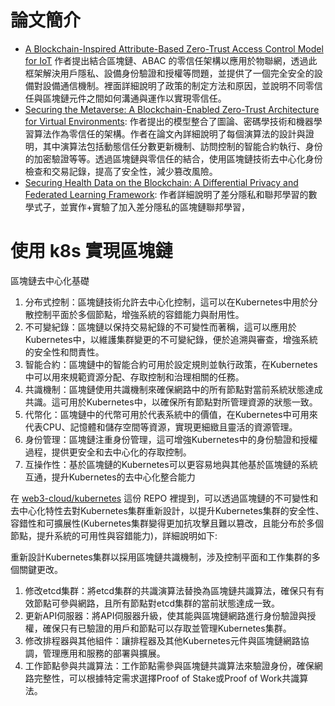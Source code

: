 

# 論文簡介
- [A Blockchain-Inspired Attribute-Based Zero-Trust Access Control Model for IoT](https://hackmd.io/@okii77/BJUfj2Ebke) 作者提出結合區塊鏈、ABAC 的零信任架構以應用於物聯網，透過此框架解決用戶隱私、設備身份驗證和授權等問題，並提供了一個完全安全的設備對設備通信機制。裡面詳細說明了政策的制定方法和原因，並說明不同零信任與區塊鏈元件之間如何溝通與運作以實現零信任。
- [Securing the Metaverse: A Blockchain-Enabled Zero-Trust Architecture for Virtual Environments](https://hackmd.io/@okii77/Sk0utrm-Jg): 作者提出的模型整合了圖論、密碼學技術和機器學習算法作為零信任的架構。作者在論文內詳細說明了每個演算法的設計與證明，其中演算法包括動態信任分數更新機制、訪問控制的智能合約執行、身份的加密驗證等等。透過區塊鏈與零信任的結合，使用區塊鏈技術去中心化身份檢查和交易記錄，提高了安全性，減少篡改風險。
- [Securing Health Data on the Blockchain: A Differential Privacy and Federated Learning Framework](https://hackmd.io/@okii77/rkwjs3NZkl): 作者詳細說明了差分隱私和聯邦學習的數學式子，並實作+實驗了加入差分隱私的區塊鏈聯邦學習，

# 使用 k8s 實現區塊鏈

區塊鏈去中心化基礎
1. 分布式控制：區塊鏈技術允許去中心化控制，這可以在Kubernetes中用於分散控制平面於多個節點，增強系統的容錯能力與耐用性。
2. 不可變紀錄：區塊鏈以保持交易紀錄的不可變性而著稱，這可以應用於Kubernetes中，以維護集群變更的不可變紀錄，便於追溯與審查，增強系統的安全性和問責性。
3. 智能合約：區塊鏈中的智能合約可用於設定規則並執行政策，在Kubernetes中可以用來規範資源分配、存取控制和治理相關的任務。
4. 共識機制：區塊鏈使用共識機制來確保網路中的所有節點對當前系統狀態達成共識。這可用於Kubernetes中，以確保所有節點對所管理資源的狀態一致。
5. 代幣化：區塊鏈中的代幣可用於代表系統中的價值，在Kubernetes中可用來代表CPU、記憶體和儲存空間等資源，實現更細緻且靈活的資源管理。
6. 身份管理：區塊鏈注重身份管理，這可增強Kubernetes中的身份驗證和授權過程，提供更安全和去中心化的存取控制。
7. 互操作性：基於區塊鏈的Kubernetes可以更容易地與其他基於區塊鏈的系統互通，提升Kubernetes的去中心化整合能力

在 [web3-cloud/kubernetes](https://github.com/web3-cloud/kubernetes/tree/main) 這份 REPO 裡提到，可以透過區塊鏈的不可變性和去中心化特性去對Kubernetes集群重新設計，以提升Kubernetes集群的安全性、容錯性和可擴展性(Kubernetes集群變得更加抗攻擊且難以篡改，且能分布於多個節點，提升系統的可用性與容錯能力)，詳細說明如下:

重新設計Kubernetes集群以採用區塊鏈共識機制，涉及控制平面和工作集群的多個關鍵更改。

1. 修改etcd集群：將etcd集群的共識演算法替換為區塊鏈共識算法，確保只有有效節點可參與網路，且所有節點對etcd集群的當前狀態達成一致。
2. 更新API伺服器：將API伺服器升級，使其能與區塊鏈網路進行身份驗證與授權，確保只有已驗證的用戶和節點可以存取並管理Kubernetes集群。
3. 修改排程器與其他組件：讓排程器及其他Kubernetes元件與區塊鏈網路協調，管理應用和服務的部署與擴展。
4. 工作節點參與共識算法：工作節點需參與區塊鏈共識算法來驗證身份，確保網路完整性，可以根據特定需求選擇Proof of Stake或Proof of Work共識算法。

